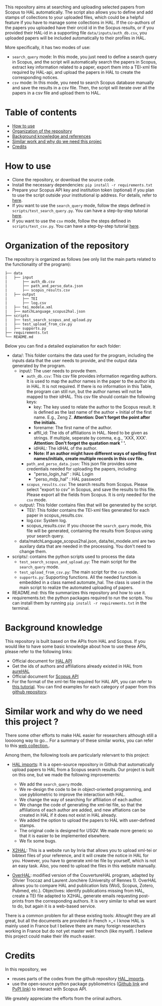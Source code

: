 
This repository aims at searching and uploading selected papers from Scopus to HAL automatically. The script also allows you to define and add stamps of collections to your uploaded files, which could be a helpful feature if you have to manage some collections in HAL. If the co-authors of the papers you uploaded have their orcid id in the Socpus results, or if you provided their HAL-id in a supporting file `data/inputs/auth_db.csv`, you uploaded papers will be included automatically to their profiles in HAL.

More specifically, it has two modes of use:
- `search_query` mode: In this mode, you just need to define a search query in Scopus, and the script will automatically search the papers in Scopus, extract key information related to a paper, export them into a TEI-xml file required by HAL-api, and upload the papers in HAL to create the corresponding notices. 
- `csv` mode: In this mode, you need to search Scopus database manually and save the results in a csv file. Then, the script will iterate over all the papers in a csv file and upload them to HAL.

# Table of contents

- [How to use](#item-2)
- [Organization of the repository](#item-3)
- [Background knowledge and references](#item-4)
- [Similar work and why do we need this projec](#item-5)
- [Credits](#item-6)

# How to use <a id="item-2"></a>

- Clone the repository, or download the source code.
- Install the necessary dependencies: `pip install -r requirements.txt`
- Prepare your Scopus API key and institution token (optional) if you plan to use the script outside your institutional ip address. For details, refer to [here](documents/demo_search_scopus_from_api_and_upload.md#item-Scopus_api).
- If you want to use the `search_query` mode, follow the steps defined in `scripts/test_search_query.py`. You can have a step-by-step tutorial [here](documents/demo_search_scopus_from_api_and_upload.md).
- If you want to use the `csv` mode, follow the steps defined in `scripts/test_csv.py`. You can have a step-by-step tutorial [here](documents/demo_upload_from_a_csv_file.md).

# Organization of the repository <a id="item-3"></a>

The repository is organized as follows (we only list the main parts related to the functionality of the program):

```
├── data
|   ├── input
|       ├── auth_db.csv
|       ├── path_and_perso_data.json
|       ├── scopus_results.csv
|   ├── output
|       ├── TEI
|       ├── log.csv
|   ├── tei_modele.xml
|   ├── matchLanguage_scopus2hal.json
├── scripts
|   ├── test_search_scopus_and_upload.py
|   ├── test_upload_from_csv.py
|   ├── supports.py
├── requirements.txt
└── README.md

```

Below you can find a detailed explaination for each folder:
- data/: This folder contains the data used for the program, including the inputs data that the user needs to provide, and the output data generated by the program.
    - input/: The user needs to provde them.
        - `auth_db.csv`: This csv file provides information regarding authors. It is used to map the author names in the paper to the author ids in HAL. It is not required. If there is no information in this Table, the program can still run, but the author names will not be mapped to their idHAL. This csv file should contain the following keys:
            - key: The key used to relate the author to the Scopus result. It is defined as the last name of the author + Initial of the first name. E.g., Zeng Z. __Attention: Don't forget the point after the initials.__
            - forename: The first name of the author.
            - affil_id: The ids of affiliations in HAL. Need to be given as strings. If multiple, seperate by comma, e.g., 'XXX, XXX'. __Attention: Don't forget the quatation mark ' '.__
            - idHAL: The idHAL of the author.
            - __Note: If an author might have different ways of spelling first names/initials, create multiple records in this csv file.__
        - `path_and_perso_data.json`: This json file provides some credentials needed for uploading the papers, including:
            - "perso_login_hal" : HAL Login
	        - "perso_mdp_hal" : HAL password	        
        - `scopus_results.csv`: The search results from Scopus. Please select "export to csv" in Scopus, and save the results to this file. Please export all the fields from Scopus. It is only needed for the `csv` mode.        
    - output/: This folder contains files that will be generated by the script.
        - TEI/: This folder contains the TEI-xml files generated for each paper in scopus_results.csv.
        - log.csv: System log.
        - scopus_results.csv: If you choose the `search_query` mode, this file will be generated, containing the results from Scopus using your search query.
    - data/matchLanguage_scopus2hal.json, data/tei_modele.xml are two auxilary data that are needed in the processing. You don't need to change them.
- scripts/: contains the python scripts used to process the data
    - `test_search_scopus_and_upload.py`: The main script for the `search_query` mode.
    - `test_upload_from_csv.py`: The main script for the `csv` mode.
    - `supports.py`: Supporting functions. All the needed function is embedded in a class named automate_hal. The class is used in the main script to realize the automated uploading of papers.
- README.md: this file summarizes this repository and how to use it.
- requirements.txt: the python packages required to run the scripts. You can install them by running `pip install -r requirements.txt` in the terminal.

# Background knowledge <a id="item-4"></a>

This repository is built based on the APIs from HAL and Scopus. If you would like to have some basic knowledge about how to use these APIs, please refer to the following links:
- Official document for [HAL API](https://api.archives-ouvertes.fr/docs)
- Get the ids of authors and affiliations already existed in HAL from [aureHAL](https://aurehal.archives-ouvertes.fr/)
- Official document for [Scopus API](https://dev.elsevier.com/guides/Scopus%20API%20Guide_V1_20230907.pdf)
- For the format of the xml-tei file required for HAL API, you can refer to [this tutorial](https://aramis.resinfo.org/lib/exe/fetch.php?media=ateliers:aramis-hal-v3-le-format-tei_25_02_2015.pdf). You can find examples for each category of paper from this [github repository](https://github.com/CCSDForge/HAL/tree/master/Sword).

# Similar work and why do we need this project ? <a id="item-5"></a>

There some other efforts to make HAL easier for researchers although still a looooong way to go... For a summary of these similar works, you can refer to this [web collection.](https://wiki.ccsd.cnrs.fr/wikis/hal/index.php/Outils_et_services_d%C3%A9velopp%C3%A9s_localement_pour_am%C3%A9liorer_ou_faciliter_l%27utilisation_de_HAL). 

Among them, the following tools are particularly relervant to this project:

- [HAL imports](https://github.com/ml4rrieu/HAL_imports): It is a open-source repository in Github that automatically upload papers to HAL from a Scopus search results. Our project is built on this one, but we made the following improvements:
    - We add the `search_query` mode.    
    - We re-design the code to be in object-oriented programming, and use pybliometric to improve the interaction with HAL.
    - We change the way of searching for affiliation of each author.
    - We change the code of generating the xml-tei file, so that the affiliations of each author are added, and new affiations can be created in HAL if it does not exist in HAL already.
    - We added the option to upload the papers to HAL with user-defined stamps.
    - The original code is designed for USQV. We made more generic so that it is easier to be implemented elsewhere.
    - We fix some bugs.
    
    
- [X2HAL](https://x2hal.inria.fr/): This is a website run by Inria that allows you to upload xml-tei or bibtext files of your reference, and it will create the notice in HAL for you. However, you have to generate xml-tei file by yourself, which is not an easy task. Also, you need to upload the files in this website manually.
- [OverHAL](https://halur1.univ-rennes1.fr/OverHAL.php): modified version of the CouvertureHAL program, adapted by Olivier Troccaz and Laurent Jonchère (University of Rennes 1). OverHAL allows you to compare HAL and publication lists (WoS, Scopus, Zotero, Pubmed, etc.). Objectives: identify publications missing from HAL, create a TEI file adapted to X2HAL, generate emails requesting post-prints from the corresponding authors. It is very similar to what we want to do, but again it is a web-based service.

There is a common problem for all these existing tools: Altought they are all great, but all the documents are provided in French >_< I know HAL is mainly used in France but I believe there are many foreign researchers working in France but do not yet master well french (like myself). I believe this project could make their life much easier.

# Credits <a id="item-5"></a>

In this repository, we
- reuses parts of the codes from the github repository [HAL_imports](https://anvilproject.org/guides/content/creating-links).
- use the open-source python package pybliometrics ([Github link](https://github.com/pybliometrics-dev/pybliometrics/tree/master) and [PyPI link](https://pypi.org/project/pybliometrics/)) to interact with Scopus API.

We greately appreciate the efforts from the oriinal authors.
